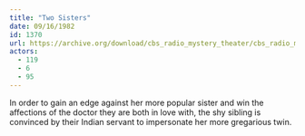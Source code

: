 ```yaml
---
title: "Two Sisters"
date: 09/16/1982
id: 1370
url: https://archive.org/download/cbs_radio_mystery_theater/cbs_radio_mystery_theater-1351-1399.zip/cbs_radio_mystery_theater-1351-1399%2Fcbsrmt_1370_two_sisters.mp3
actors:
  - 119
  - 6
  - 95
---
```

In order to gain an edge against her more popular sister and win the affections of the doctor they are both in love with, the shy sibling is convinced by their Indian servant to impersonate her more gregarious twin.
